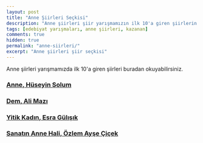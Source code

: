 ```yaml
---
layout: post
title: "Anne Şiirleri Seçkisi"
description: "Anne şiirleri şiir yarışmamızın ilk 10'a giren şiirlerin listesidir."
tags: [edebiyat yarışmaları, anne şiirleri, kazanan]
comments: true
hidden: true
permalink: "anne-siirleri/"
excerpt: "Anne şiirleri şiir seçkisi"
---
```


Anne şiirleri yarışmamızda ilk 10'a giren şiirleri buradan okuyabilirsiniz.  

### [Anne, Hüseyin Solum](https://edebiyatyarismalari.com/anne-siiri/)

### [Dem, Ali Mazı](https://edebiyatyarismalari.com/dem-siiri/)

### [Yitik Kadın, Esra Gülışık](https://edebiyatyarismalari.com/yitik-kadin-cocuk-siiri/)

### [Sanatın Anne Hali, Özlem Ayşe Çiçek](https://edebiyatyarismalari.com/sanatin-anne-hali//)
